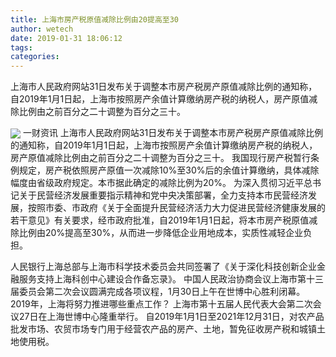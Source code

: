 ```yaml
---
title: 上海市房产税原值减除比例由20提高至30
author: wetech
date: 2019-01-31 18:06:12
tags: 
categories: 
---
```

上海市人民政府网站31日发布关于调整本市房产税房产原值减除比例的通知称，自2019年1月1日起，上海市按照房产余值计算缴纳房产税的纳税人，房产原值减除比例由之前百分之二十调整为百分之三十。
<!-- more -->
<img align="center" border="0" src="https://imgcdn.yicai.com/uppics/images/2019/01/f7390c85614e86d75c87d76ba2936eb2.jpg" />
一财资讯
上海市人民政府网站31日发布关于调整本市房产税房产原值减除比例的通知称，自2019年1月1日起，上海市按照房产余值计算缴纳房产税的纳税人，房产原值减除比例由之前百分之二十调整为百分之三十。
我国现行房产税暂行条例规定，房产税依照房产原值一次减除10%至30%后的余值计算缴纳，具体减除幅度由省级政府规定。本市据此确定的减除比例为20%。
为深入贯彻习近平总书记关于民营经济发展重要指示精神和党中央决策部署，全力支持本市民营经济发展，按照市委、市政府《关于全面提升民营经济活力大力促进民营经济健康发展的若干意见》有关要求，经市政府批准，自2019年1月1日起，将本市房产税原值减除比例由20%提高至30%，从而进一步降低企业用地成本，实质性减轻企业负担。
 
 
人民银行上海总部与上海市科学技术委员会共同签署了《关于深化科技创新企业金融服务支持上海科创中心建设合作备忘录》。
中国人民政治协商会议上海市第十三届委员会第二次会议圆满完成各项议程，1月30日上午在世博中心胜利闭幕。
2019年，上海将努力推进哪些重点工作？
上海市第十五届人民代表大会第二次会议27日在上海世博中心隆重举行。
自2019年1月1日至2021年12月31日，对农产品批发市场、农贸市场专门用于经营农产品的房产、土地，暂免征收房产税和城镇土地使用税。
